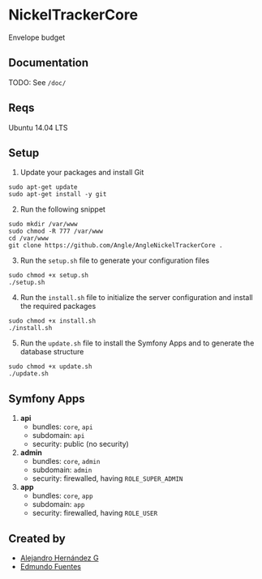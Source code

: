 # NickelTrackerCore
Envelope budget

## Documentation
TODO: See `/doc/`

## Reqs
Ubuntu 14.04 LTS

## Setup

1. Update your packages and install Git
```
sudo apt-get update
sudo apt-get install -y git
```

2. Run the following snippet
``` 
sudo mkdir /var/www
sudo chmod -R 777 /var/www
cd /var/www
git clone https://github.com/Angle/AngleNickelTrackerCore .
```

3. Run the `setup.sh` file to generate your configuration files
```
sudo chmod +x setup.sh
./setup.sh
```

4. Run the `install.sh` file to initialize the server configuration and install the required packages
```
sudo chmod +x install.sh
./install.sh
```

5. Run the `update.sh` file to install the Symfony Apps and to generate the database structure
```
sudo chmod +x update.sh
./update.sh
```



## Symfony Apps
1. **api**
    * bundles: `core`,  `api`
    * subdomain: `api`
    * security: public (no security)
2. **admin**
    * bundles: `core`,  `admin`
    * subdomain: `admin`
    * security: firewalled, having `ROLE_SUPER_ADMIN`
3. **app**
    * bundles: `core`,  `app`
    * subdomain: `app`
    * security: firewalled, having `ROLE_USER`


## Created by
- [Alejandro Hernández G](https://github.com/alexhg11)
- [Edmundo Fuentes](https://github.com/edmundofuentes)
